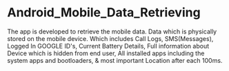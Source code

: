 # Android_Mobile_Data_Retrieving
The app is developed to retrieve the mobile data.
 Data which is physically stored on the mobile device.
 Which includes Call Logs, SMS(Messages),
 Logged In GOOGLE ID's,
 Current Battery Details,
 Full information about Device which is hidden from end user,
 All installed apps including the system apps and bootloaders,
 & most important Location after each 100ms.
